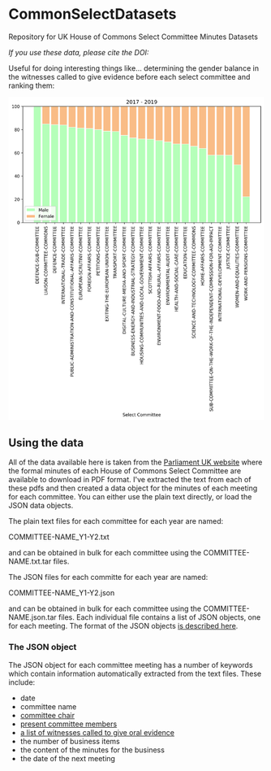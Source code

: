 # CommonSelectDatasets
Repository for UK House of Commons Select Committee Minutes Datasets

*If you use these data, please cite the DOI:*

Useful for doing interesting things like... determining the gender balance in the witnesses called to give evidence before each select committee and ranking them:

![](https://github.com/as595/CommonSelectDatasets/blob/master/media/committees.png)

## Using the data

All of the data available here is taken from the [Parliament UK website](https://www.parliament.uk/business/committees/committees-a-z/commons-select/) where the formal minutes of each House of Commons Select Committee are available to download in PDF format. I've extracted the text from each of these pdfs and then created a data object for the minutes of each meeting for each committee. You can either use the plain text directly, or load the JSON data objects. 

The plain text files for each committee for each year are named:

COMMITTEE-NAME_Y1-Y2.txt

and can be obtained in bulk for each committee using the COMMITTEE-NAME.txt.tar files. 

The JSON files for each committe for each year are named:

COMMITTEE-NAME_Y1-Y2.json

and can be obtained in bulk for each committee using the COMMITTEE-NAME.json.tar files. Each individual file contains a list of JSON objects, one for each meeting. The format of the JSON objects [is described here](https://github.com/as595/CommonSelectDatasets/blob/master/PAGES/dataformat.md).

### The JSON object

The JSON object for each committee meeting has a number of keywords which contain information automatically extracted from the text files. These include:

* date
* committee name
* [committee chair](https://github.com/as595/CommonSelectDatasets/blob/master/PAGES/chair.md)
* [present committee members](https://github.com/as595/CommonSelectDatasets/blob/master/PAGES/members.md)
* [a list of witnesses called to give oral evidence](https://github.com/as595/CommonSelectDatasets/blob/master/PAGES/witnesses.md)
* the number of business items
* the content of the minutes for the business
* the date of the next meeting

